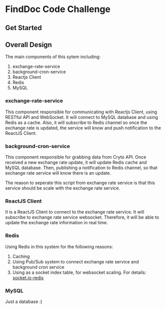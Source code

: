 # FindDoc Code Challenge

## Get Started

## Overall Design
The main components of this sytem including:

 1. exchange-rate-service
 2. background-cron-service
 3. Reactjs Client
 4. Redis
 5. MySQL

### exchange-rate-service
This component responsible for communicating with Reactjs Client, using RESTful API and WebSocket. It will connect to MySQL database and using Redis as a cache. Also, it will subscribe to Redis channel so once the exchange rate is updated, the service will know and push notification to the ReactJS Client.

### background-cron-service
This component responsible for grabbing data from Cryto API. Once received a new exchange rate update, it will update Redis cache and MySQL database. Then, publishing a notification to Redis channel, so that exchange rate service will know there is an update.

The reason to seperate this script from exchange rate service is that this service should be scale with the exchange rate service.

### ReactJS Client
It is a ReactJS Client to connect to the exchange rate service. It will subscribe to exchange rate service websocket. Therefore, it will be able to update the exchange rate information in real time.

### Redis
Using Redis in this system for the following reasons:

 1. Caching
 2. Using Pub/Sub system to connect exchange rate service and background cron service
 3. Using as a socket index table, for websocket scaling. For details: [socket.io-redis](https://github.com/socketio/socket.io-redis)

### MySQL
Just a database :)
